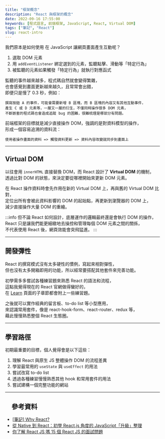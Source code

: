 ```yaml
---
title: "框架概念"
description: "React 與框架的概念"
date: 2022-09-16 17:55:00
keywords: [程式語言, 前端框架, JavaScript, React, Virtual DOM]
tags: ["筆記", "React"]
slug: react-intro
---
```


我們原本是如何使用 在 JavaScript 讓網頁畫面產生互動呢？  

1. 選取 DOM 元素
2. 用 `addEventListener` 綁定選到的元素，監聽點擊、滑動等「特定行為」
3. 被監聽的元素如果觸發「特定行為」就執行對應函式

監聽的事件越來越多，程式碼自然就會變得繁雜，  
也會感覺到畫面更新越來越久，且常常會出錯，  
即便只是慢了 0.3 秒，例如：

```
撰寫按鈕 A 的事件，可能會需要新增 B 區塊，而 B 區塊的內容又有其他互動事件，  
產生 C 或 D 元素等，一層又一層的衍生，不僅同時操作很多 DOM 元素，  
不斷嵌套的程式碼也會造成追蹤 bug 的困難，很難梳理是哪部分有問題。
```

前端框架的目標就是減少直接操作 DOM，強調的是對資料模型的操作，  
形成一個容易追溯的資料流：

`使用者操作畫面的資料 => 觸發資料更新 => 資料內容改變就同步到畫面上`

---

## Virtual DOM

以往會用 `innerHTML` 直接替換 DOM，而 React 設計了 **Virtual DOM** 的機制，  
透過比對 DOM 的狀態，來決定要從哪裡開始來更新 DOM 元素。

在 React 操作資料時會先作用在新的 Virtual DOM 上，再與舊的 Virtual DOM 比對，  
定位出所有會被此資料影響的 DOM 的起始點，再更新到瀏覽器的 DOM 上，  
減少直接操作大量 DOM 的重繪。

:::info
但不論 React 如何設計，底層運作的邏輯最終還是會執行 DOM 的操作，  
React 只是讓我們能更細緻地去操控和管理每個 DOM 元素之間的關係，  
不代表使用 React 後，網頁效能會突飛猛進。
:::

---

## 開發彈性
  
React 的撰寫模式沒有太多硬性的慣例，寫起來相對彈性，  
但也沒有太多開箱即用的功能，所以經常要搭配其他套件來完善功能。

初學需多多嘗試各種練習題來熟悉 React 的語法和流程，  
這點我覺得現在的 React 官網做得蠻好的，  
在 [Learn](https://react.dev/learn) 頁面的子章節都會附上一些練習題。  

之後就可以實作經典的留言板、to-do list 等小型應用，  
來認識常用套件，像是 react-hook-form、react-router、redux 等，  
藉此慢慢熟悉整個 React 生態圈。

---

## 學習路徑

初期最重要的目標，個人覺得會是以下這些：

1. 理解 React 與原生 JS 整體操作 DOM 的流程差異
2. 學習最常用的 `useState` 與 `useEffect` 的用法
3. 嘗試改寫 to-do list 
4. 透過各種練習慢慢熟悉其他 hook 和常用套件的用法
5. 嘗試建構一個完整功能的網站

---

## 　參考資料

- [[筆記] Why React?](https://medium.com/%E9%BA%A5%E5%85%8B%E7%9A%84%E5%8D%8A%E8%B7%AF%E5%87%BA%E5%AE%B6%E7%AD%86%E8%A8%98/%E7%AD%86%E8%A8%98-why-React-424f2abaf9a2)
- [從 Native 到 React：初學 React.js 角度的 JavaScript「升級」整理](https://hackmd.io/@BOBYZH/H1JqsfYg9)
- [你了解 React JS 嗎 15 個 React JS 的面試問題](https://linyencheng.github.io/2021/05/07/React-interview-questions/#React-%E6%9C%89%E4%BB%80%E9%BA%BC%E7%BC%BA%E9%BB%9E%E5%92%8C%E9%99%90%E5%88%B6)

